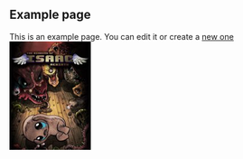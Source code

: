 ## Example page

This is an example page. You can edit it or create a [new one](new_page.md)
![binding](../assets/YAD/Thumbnails/Games/Binding.jpg)
